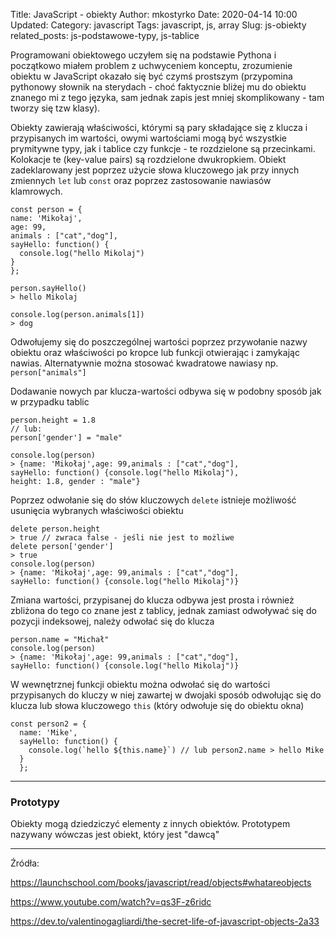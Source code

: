 Title: JavaScript - obiekty
Author: mkostyrko
Date: 2020-04-14
 10:00
Updated:
Category: javascript
Tags: javascript, js, array
Slug: js-obiekty
related_posts: js-podstawowe-typy, js-tablice


Programowani obiektowego uczyłem się na podstawie Pythona i początkowo miałem problem z uchwyceniem konceptu, zrozumienie obiektu w JavaScript okazało się być czymś prostszym (przypomina pythonowy słownik na sterydach - choć faktycznie bliżej mu do obiektu znanego mi z tego języka, sam jednak zapis jest mniej skomplikowany - tam tworzy się tzw klasy).

Obiekty zawierają właściwości, którymi są pary składające się z klucza i przypisanych im wartości, owymi wartościami mogą być wszystkie prymitywne typy, jak i tablice czy funkcje - te rozdzielone są przecinkami. Kolokacje te (key-value pairs) są rozdzielone dwukropkiem. Obiekt zadeklarowany jest poprzez użycie słowa kluczowego jak przy innych zmiennych `let` lub `const` oraz poprzez zastosowanie nawiasów klamrowych.

    const person = {
    name: 'Mikołaj',
    age: 99,
    animals : ["cat","dog"],
    sayHello: function() {
      console.log("hello Mikolaj")
    }
    };

    person.sayHello()
    > hello Mikolaj

    console.log(person.animals[1])
    > dog

Odwołujemy się do poszczególnej wartości poprzez przywołanie nazwy obiektu oraz właściwości po kropce lub funkcji otwierając i zamykając nawias. Alternatywnie można stosować kwadratowe nawiasy np. `person["animals"]`

Dodawanie nowych par klucza-wartości odbywa się w podobny sposób jak w przypadku tablic

    person.height = 1.8
    // lub:
    person['gender'] = "male"

    console.log(person)
    > {name: 'Mikołaj',age: 99,animals : ["cat","dog"],
    sayHello: function() {console.log("hello Mikolaj"), 
    height: 1.8, gender : "male"}

Poprzez odwołanie się do słów kluczowych `delete` istnieje możliwość usunięcia wybranych właściwości obiektu

    delete person.height
    > true // zwraca false - jeśli nie jest to możliwe
    delete person['gender']
    > true
    console.log(person)
    > {name: 'Mikołaj',age: 99,animals : ["cat","dog"],
    sayHello: function() {console.log("hello Mikolaj")}

Zmiana wartości, przypisanej do klucza odbywa jest prosta i również zbliżona do tego co znane jest z tablicy, jednak zamiast odwoływać się do pozycji indeksowej, należy odwołać się do klucza

    person.name = "Michał"
    console.log(person)
    > {name: 'Mikołaj',age: 99,animals : ["cat","dog"],
    sayHello: function() {console.log("hello Mikolaj")}

W wewnętrznej funkcji obiektu można odwołać się do wartości przypisanych do kluczy w niej zawartej w dwojaki sposób odwołując się do klucza lub słowa kluczowego `this` (który odwołuje się do obiektu okna)

    const person2 = {
      name: 'Mike',
      sayHello: function() {
        console.log(`hello ${this.name}`) // lub person2.name > hello Mike
      }
      };

---

### Prototypy

Obiekty mogą dziedziczyć elementy z innych obiektów. Prototypem nazywany wówczas jest obiekt, który jest "dawcą"

---


Źródła:

https://launchschool.com/books/javascript/read/objects#whatareobjects

https://www.youtube.com/watch?v=qs3F-z6ridc

https://dev.to/valentinogagliardi/the-secret-life-of-javascript-objects-2a33
